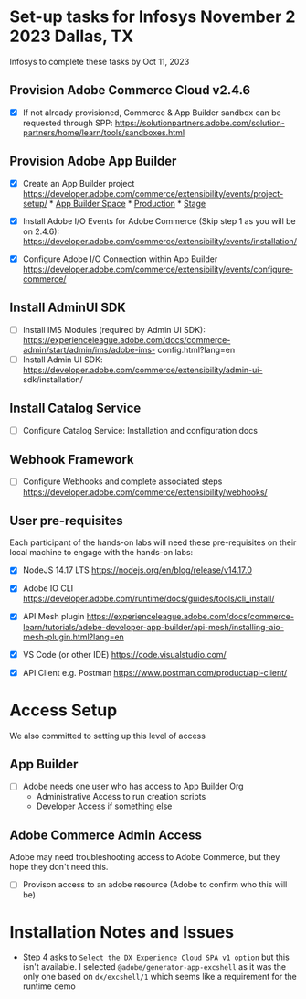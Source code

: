 # Set-up tasks for Infosys November 2 2023 Dallas, TX

Infosys to complete these tasks by Oct 11, 2023

## Provision Adobe Commerce Cloud v2.4.6

- [x] If not already provisioned, Commerce &amp; App Builder sandbox can be requested through SPP:
https://solutionpartners.adobe.com/solution-partners/home/learn/tools/sandboxes.html

## Provision Adobe App Builder

- [x] Create an App Builder project https://developer.adobe.com/commerce/extensibility/events/project-setup/
        * [App Builder Space](https://developer.adobe.com/console/projects/51911/4566206088345069907/)
            * [Production](https://developer.adobe.com/console/projects/51911/4566206088345069907/workspaces/4566206088345079600/details)
            * [Stage](https://developer.adobe.com/console/projects/51911/4566206088345069907/workspaces/4566206088345079601/details)

- [x] Install Adobe I/O Events for Adobe Commerce (Skip step 1 as you will be on 2.4.6): https://developer.adobe.com/commerce/extensibility/events/installation/
- [x] Configure Adobe I/O Connection within App Builder https://developer.adobe.com/commerce/extensibility/events/configure-commerce/

## Install AdminUI SDK
- [ ] Install IMS Modules (required by Admin UI SDK): https://experienceleague.adobe.com/docs/commerce-admin/start/admin/ims/adobe-ims-
config.html?lang=en
- [ ] Install Admin UI SDK: https://developer.adobe.com/commerce/extensibility/admin-ui-
sdk/installation/

## Install Catalog Service
- [ ] Configure Catalog Service: Installation and configuration docs

## Webhook Framework

* [ ] Configure Webhooks and complete associated steps https://developer.adobe.com/commerce/extensibility/webhooks/


## User pre-requisites

Each participant of the hands-on labs will need these pre-requisites on their local machine to engage
with the hands-on labs:

- [x] NodeJS 14.17 LTS https://nodejs.org/en/blog/release/v14.17.0 
- [x] Adobe IO CLI https://developer.adobe.com/runtime/docs/guides/tools/cli_install/
- [x] API Mesh plugin https://experienceleague.adobe.com/docs/commerce-learn/tutorials/adobe-developer-app-builder/api-mesh/installing-aio-mesh-plugin.html?lang=en
- [x] VS Code (or other IDE) https://code.visualstudio.com/
- [x] API Client e.g. Postman https://www.postman.com/product/api-client/


# Access Setup

We also committed to setting up this level of access

## App Builder

* [ ] Adobe needs one user who has access to App Builder Org
    * Administrative Access to run creation scripts
    * Developer Access if something else


## Adobe Commerce Admin Access

Adobe may need troubleshooting access to Adobe Commerce, but they hope they don't need this.

*  [ ] Provison access to an adobe resource (Adobe to confirm who this will be)


# Installation Notes and Issues

* [Step 4](https://developer.adobe.com/commerce/extensibility/events/project-setup/) asks to `Select the DX Experience Cloud SPA v1 option` but this isn't available. I selected `@adobe/generator-app-excshell` as it was the only one based on `dx/excshell/1` which seems like a requirement for the runtime demo